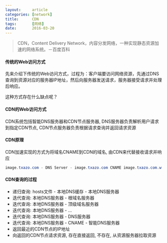 ```yaml
---
layout:     article
categories: [network]
title:      CDN
tags:       [网络]
date:       2016-03-20
---
```


> CDN，Content Delivery Network，内容分发网络，一种实现静态资源加速的网络系统。－百度百科

#### 传统的Web访问方式

先来介绍下传统的Web访问方式，过程为：客户端要访问网络资源，先通过DNS查询到资源对应的服务器IP地址，然后向服务器发送请求，服务器接受请求并处理后响应。

这种方式存在什么缺点呢？

#### CDN的Web访问方式

CDN系统包括智能DNS服务器和CDN节点服务器, DNS服务器负责解析用户请求到指定CDN节点, 
CDN节点服务器负责根据请求查询并返回请求资源

#### CDN原理

CDN加速实现的方式为将域名CNAME到CDN的域名, 由CDN来代替接收请求并响应

```java
image.txazo.com - DNS Server - image.txazo.com CNAME image.txazo.com.w.kunlunar.com
```

#### CDN查询的过程

* 递归查询: hosts文件 - 本地DNS缓存 - 本地DNS服务器
* 迭代查询: 本地DNS服务器 - 根域名服务器
* 迭代查询: 本地DNS服务器 - 顶级域名服务器
* 迭代查询: 本地DNS服务器 - ...
* 迭代查询: 本地DNS服务器 - DNS服务器
* 迭代查询: 本地DNS服务器 - CNAME - 智能DNS服务器
* 返回最近的CDN节点的IP地址
* 向返回的CDN节点请求资源, 存在直接返回, 不存在, 从资源服务器拉取资源
